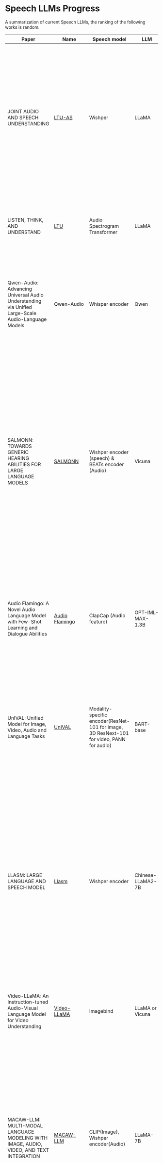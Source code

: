 # Speech LLMs Progress
A summarization of current Speech LLMs, the ranking of the following works is random.

 Paper | Name | Speech model | LLM | Method | Architecture
-----|----|------|-----|---|------|
JOINT AUDIO AND SPEECH UNDERSTANDING | [LTU-AS](https://github.com/yuangongnd/ltu) | Wishper | LLaMA | For a speech, they apply a wishper encoder to get the logits. Then following a projection layer to convert it to text-level token. The next tokens are generated by the wishper decoder. By adding the corresponding instruction and LoRA adapter, they gained a deocder-only speech LLMs based on LLaMA. |![Alt text](image-1.png) 
LISTEN, THINK, AND UNDERSTAND | [LTU](https://github.com/yuangongnd/ltu) |  Audio Spectrogram Transformer | LLaMA |The training stratergy is similar with the LTU-AS but use the speech encoder. Thus the training data can only be audio-text pairs. | ![Alt text](image-2.png)
Qwen-Audio: Advancing Universal Audio Understanding via Unified Large-Scale Audio-Language Models| Qwen-Audio | Whisper encoder | Qwen| This work apply the Whisper-style format to tag the audio, then requires the Qwen model to predict the tag message including task, time stamp, language, transcription and so on. | ![Alt text](image-3.png)
SALMONN: TOWARDS GENERIC HEARING ABILITIES FOR LARGE LANGUAGE MODELS | [SALMONN](https://github.com/bytedance/SALMONN) |  Wishper encoder (speech) & BEATs encoder (Audio) | Vicuna | To porcess the audio, this work apply two speech encoder to model speech and audio sperately. The two feartrues were stacked and processed by Window-level Q-former. This method design a fixed feature space and compress information from window-size speech feature to the space. Then the feature produce by the Q-former can viewed as the speech token, after following proper instruction tuning with lora adpter, the LLMs can process the speech and sound.| ![Alt text](image-4.png)
Audio Flamingo: A Novel Audio Language Model with Few-Shot Learning and Dialogue Abilities |[Audio Flamingo](https://github.com/NVIDIA/audio-flamingo)| ClapCap (Audio feature) |OPT-IML-MAX-1.3B|Strong audio understanding, benefit from in-context learning, multi-turn dialogue. It use a cross-attention and gated network to fuse the audio information into LLMs. | ![alt text](image-5.png)
UnIVAL: Unified Model for Image, Video, Audio and Language Tasks | [UnIVAL](https://github.com/mshukor/UnIVAL) | Modality-specific encoder(ResNet-101 for image, 3D ResNext-101 for video, PANN for audio) | BART-base | A middle size model (~0.25B) to process all types of modality, but it requires to finetune on the downstream task. To improve the training efficience, they apply quality data to avoid using massive data and design the multimodal curriculum learning. | ![alt text](image-6.png)
LLASM: LARGE LANGUAGE AND SPEECH MODEL |[Llasm](https://github.com/LinkSoul-AI/LLaSM)| Wishper encoder | Chinese-LLaMA2-7B | The method is similar with LLaVA. There are modal adapter to bridge the gap between speech features and word embeddings. The pretraining stage only adjust the adapter, then following the instruction tuning via multi-task learning.  The fine-tuning stage will update the LLMs and adapter, mainly utilizes multi-turn QA dataset. | ![alt text](image-7.png)
Video-LLaMA: An Instruction-tuned Audio-Visual Language Model for Video Understanding|[Video-LLaMA](https://github.com/DAMO-NLP-SG/Video-LLaMA)| Imagebind| LLaMA or Vicuna |Applying Q-former and ImageBind for extracting the temporal change information and audio-visual signal. The LLM and modality extractor are freezed.| ![alt text](image-8.png)
MACAW-LLM: MULTI-MODAL LANGUAGE MODELING WITH IMAGE, AUDIO, VIDEO, AND TEXT INTEGRATION |[MACAW-LLM](https://github.com/lyuchenyang/Macaw-LLM)| CLIP(Image), Wishper encoder(Audio)|LLaMA-7B |Aim to integrate four modality feature (image, video, audio and text) to LLMs. They apply the conv1D to adjust the length of different modality features. The they use the cross attention to align the speech and image feature to word embdding. Then they directly start to the instraction tuneing rather applying a pretraining stage. |![alt text](image-9.png)
LauraGPT: Listen, Attend, Understand, and Regenerate Audio with GPT | [Lauragpt](https://lauragpt.github.io/)| Conformer encoder and improved EnCodec | Qwen-1.8B | They apply continuous feature as input and discrete feature(codec) as output. They simplify the synthesiss process which convert the codec token to audio by one vocoder. | ![alt text](image-10.png)
MUSIC UNDERSTANDING LLAMA: ADVANCING TEXT-TO-MUSIC GENERATION WITH QUESTION ANSWERING AND CAPTIONING |[MU-LLaMA](https://github.com/shansongliu/MU-LLaMA)|MERT encoder| LLaMA| They use MERT to conver the MUSIC to features and following an adapter. The output of adapter will be the query of attention in the last layer of LLM. The training progress only updates adpater parameters.|![alt text](image-11.png)
Pengi: An Audio Language Model for Audio Tasks |[Pengi](https://github.com/microsoft/Pengi)|CLAP, a frozen encoder to model text prompt |GPT2-base | They apply two encoder to process the audio and text sperately, then two mapping network convert the features to fixed-length. The CLAP and mapping networks are updated. |![alt text](image-12.png)
SLM: BRIDGE THE THIN GAP BETWEEN SPEECH AND TEXT FOUNDATION MODELS |[SLM](https://arxiv.org/pdf/2310.00230)| Encoder of USM | T5-13B(mT0-MT XXL) | Effcient tuning which only update the adapter to bridge the gap between speech encoder and LLMs. |![alt text](image-13.png)
COSMIC: Data Efficient Instruction-tuning For Speech In-Context Learning|[COSMIC](https://arxiv.org/pdf/2311.02248)|Whisper encoder |LLaMA-2|Improve the in-context learning ability by concate different samples as instructon to tune model. The speech samples are convert to features wiht the Q-former fashion.|![alt text](image-14.png)
NExT-GPT: Any-to-Any Multimodal LLM|[NeXT-gpt](https://next-gpt.github.io/)|Imagebind | Vicuna-7B| Make the LLMs understand all the modalities (text, image, video, and audio), using modal concept token to guide LLMs process extracted feature. They apply the modality-switching instruction tuning which achieve the text to other modality generation.| ![alt text](image-15.png)
AnyGPT: Unified Multimodal LLM with Discrete Sequence Modeling|[Anygpt](https://junzhan2000.github.io/AnyGPT.github.io/)|SpeechTokenizer  (VQ-VAE) for speech, SEED (ViT+Q-former) for image,  Encodec for music |LLaMA-2 (7B)| To make the LLMs process speech, text, images, and music, they design a strategy to build AnyInstruct-108k, a multi-modal multi-turn dataset. The pipeline of data product is: 1. obtaining the text about the topic,2. generating more details about the scenarios, 3. descriping more chat information which to inject the multi-modal data, 4. synthesis the other modal data. The previous three steps are finished with help of GPT-4. They apply DALLE-3, MusicGen and Microsof Azure to product image, music and speech seperately. |![alt text](image-16.png)
AudioPaLM: A Large Language Model That Can Speak and Listen|[AudioPalm](https://google-research.github.io/seanet/audiopalm/examples/)|SoundStream|PaLM|Simply convert the speech to codec and apply the auto-regressive training for concanted text and codec. |![alt text](image-17.png)
SpeechGPT: Empowering Large Language Models with Intrinsic Cross-Modal Conversational Abilities|[SpeechGPT](https://github.com/0nutation/SpeechGPT)| HuBERT | LLaMA| Convert the speech to unit tokens, then similarly with text auto-regressive pretraining to build the speech LLMs. |![alt text](image-18.png)
AudioGPT: Understanding and Generating Speech, Music, Sound, and Talking Head|[AudioGPT](https://github.com/AIGC-Audio/AudioGPT)| A series of models |gpt-3.5-turbo | A set of different models including LLMs to process audio tasks. It consists of four steps: 1) Modality transformation, 2) Task analysis, 3) Model assignment, 4) Response generation. |![alt text](image-19.png)
Seed-ASR: Understanding Diverse Speech and Contexts with LLM-based Speech Recognition|[SEED-ASR](https://arxiv.org/html/2407.04675v1)|LUISE (seems an improved HuBERT) |-|Focus on multi-lingual close-ended speech task, e.g., ASR, ST. |![alt text](image-20.png)
WavLLM: Towards Robust and Adaptive Speech Large Language Model|wavLLM|Whisper encoder and WavLM | LLaMA-2-7B-chat| They apply two audio encoder to extract textual and acoustic feature seperately. There are three adaptors for semantic, acoustic and prompt module. The other parts excepts Lora are frozed during the training progress. For curriculum Learning, they first train the single task then follow multi-task to avoid the LLM overfits on several specific speech tasks. |![alt text](image-23.png)
SPIRIT-LM: Interleaved Spoken and Written Language Model|[SPIRIT-LM](https://speechbot.github.io/spiritlm)| HuBERT for semantic token, VQ-VAE for pitch token, SONAR for style token |LLaMA-2-7B|Mix-up the speech and text tokens to achieve modality alignment. Additional style and pitch tokens extracted from speech. | ![alt text](image-24.png)
ON DECODER-ONLY ARCHITECTURE FOR SPEECH-TO-TEXT AND LARGE LANGUAGE MODEL INTEGRATION|[Speech LLaMA](https://arxiv.org/pdf/2307.03917)| Wishper encoder|LLaMA-7B|Apply a CTC to compress the speech sequence, then following a audio encoder which is a 4-layer Transformer. The training is auto-regressive based on LoRA.| ![alt text](image-25.png)
SpeechVerse: A Large-scale Generalizable Audio Language Model | [SpeechVerse](https://arxiv.org/pdf/2405.08295)| WavLM-Large|Flan-T5-XL|They sample the instruction to balance different tasks and apply curriculum learning to improve training efficiency. The model supports open-ended task rather specific tasks.|![alt text](image-27.png)
VOXTLM: UNIFIED DECODER-ONLY MODELS FOR CONSOLIDATING SPEECH RECOGNITION, SYNTHESIS AND SPEECH, TEXT CONTINUATION TASKS|[VOXTLM](https://soumimaiti.github.io/icassp24_voxtlm/)|HuBERT|OPT|Unified vocabulary for speech codec and text tokens.|![alt text](image-26.png)

